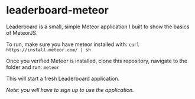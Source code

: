 # leaderboard-meteor
Leaderboard is a small, simple Meteor application I built to show the basics of MeteorJS.

To run, make sure you have meteor installed with:
`curl https://install.meteor.com/ | sh`

Once you verified Meteor is installed, clone this repository, navigate to the folder and run:
`meteor`

This will start a fresh Leaderboard application. 

*Note: you will have to sign up to use the application.*
